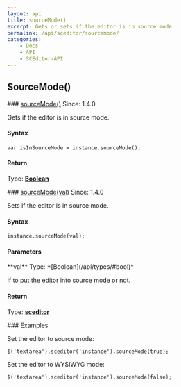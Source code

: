 ```yaml
---
layout: api
title: sourceMode()
excerpt: Gets or sets if the editor is in source mode.
permalink: /api/sceditor/sourcemode/
categories:
    - Docs
    - API
    - SCEditor-API
---
```

## SourceMode()

<article class="api method" markdown="1">
### <a id="sourceMode" href="#sourceMode">sourceMode()</a> <span class="since">Since: 1.4.0</span>

Gets if the editor is in source mode.


#### Syntax

	var isInSourceMode = instance.sourceMode();


#### Return

Type: **[Boolean](/api/types/#bool)**
</article>



<article class="api method" markdown="1">
### <a id="sourceMode-val" href="#sourceMode-val">sourceMode(val)</a> <span class="since">Since: 1.4.0</span>

Sets if the editor is in source mode.


#### Syntax

	instance.sourceMode(val);


#### Parameters

<div class="parameters">
<div class="parameter" markdown="1">
**val**  
Type: *[Boolean](/api/types/#bool)*  

If to put the editor into source mode or not.
</div>
</div>


#### Return

Type: **[sceditor](/api/types/#sceditor)**


<article class="api examples" markdown="1">
### Examples

Set the editor to source mode:

	$('textarea').sceditor('instance').sourceMode(true);


Set the editor to WYSIWYG mode:

	$('textarea').sceditor('instance').sourceMode(false);

</article>
</article>

